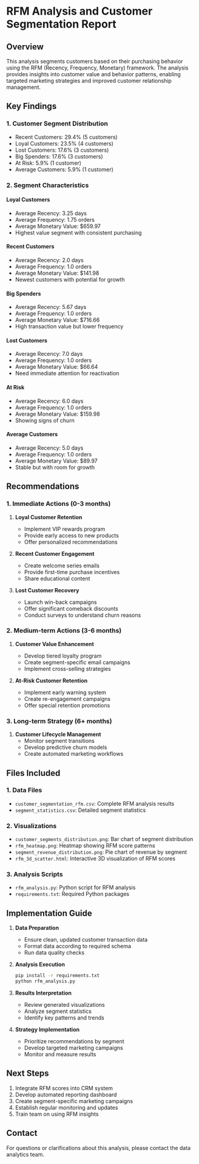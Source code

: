 # RFM Analysis and Customer Segmentation Report

## Overview
This analysis segments customers based on their purchasing behavior using the RFM (Recency, Frequency, Monetary) framework. The analysis provides insights into customer value and behavior patterns, enabling targeted marketing strategies and improved customer relationship management.

## Key Findings

### 1. Customer Segment Distribution
- Recent Customers: 29.4% (5 customers)
- Loyal Customers: 23.5% (4 customers)
- Lost Customers: 17.6% (3 customers)
- Big Spenders: 17.6% (3 customers)
- At Risk: 5.9% (1 customer)
- Average Customers: 5.9% (1 customer)

### 2. Segment Characteristics

#### Loyal Customers
- Average Recency: 3.25 days
- Average Frequency: 1.75 orders
- Average Monetary Value: $659.97
- Highest value segment with consistent purchasing

#### Recent Customers
- Average Recency: 2.0 days
- Average Frequency: 1.0 orders
- Average Monetary Value: $141.98
- Newest customers with potential for growth

#### Big Spenders
- Average Recency: 5.67 days
- Average Frequency: 1.0 orders
- Average Monetary Value: $716.66
- High transaction value but lower frequency

#### Lost Customers
- Average Recency: 7.0 days
- Average Frequency: 1.0 orders
- Average Monetary Value: $66.64
- Need immediate attention for reactivation

#### At Risk
- Average Recency: 6.0 days
- Average Frequency: 1.0 orders
- Average Monetary Value: $159.98
- Showing signs of churn

#### Average Customers
- Average Recency: 5.0 days
- Average Frequency: 1.0 orders
- Average Monetary Value: $89.97
- Stable but with room for growth

## Recommendations

### 1. Immediate Actions (0-3 months)
1. **Loyal Customer Retention**
   - Implement VIP rewards program
   - Provide early access to new products
   - Offer personalized recommendations

2. **Recent Customer Engagement**
   - Create welcome series emails
   - Provide first-time purchase incentives
   - Share educational content

3. **Lost Customer Recovery**
   - Launch win-back campaigns
   - Offer significant comeback discounts
   - Conduct surveys to understand churn reasons

### 2. Medium-term Actions (3-6 months)
1. **Customer Value Enhancement**
   - Develop tiered loyalty program
   - Create segment-specific email campaigns
   - Implement cross-selling strategies

2. **At-Risk Customer Retention**
   - Implement early warning system
   - Create re-engagement campaigns
   - Offer special retention promotions

### 3. Long-term Strategy (6+ months)
1. **Customer Lifecycle Management**
   - Monitor segment transitions
   - Develop predictive churn models
   - Create automated marketing workflows

## Files Included

### 1. Data Files
- `customer_segmentation_rfm.csv`: Complete RFM analysis results
- `segment_statistics.csv`: Detailed segment statistics

### 2. Visualizations
- `customer_segments_distribution.png`: Bar chart of segment distribution
- `rfm_heatmap.png`: Heatmap showing RFM score patterns
- `segment_revenue_distribution.png`: Pie chart of revenue by segment
- `rfm_3d_scatter.html`: Interactive 3D visualization of RFM scores

### 3. Analysis Scripts
- `rfm_analysis.py`: Python script for RFM analysis
- `requirements.txt`: Required Python packages

## Implementation Guide

1. **Data Preparation**
   - Ensure clean, updated customer transaction data
   - Format data according to required schema
   - Run data quality checks

2. **Analysis Execution**
   ```bash
   pip install -r requirements.txt
   python rfm_analysis.py
   ```

3. **Results Interpretation**
   - Review generated visualizations
   - Analyze segment statistics
   - Identify key patterns and trends

4. **Strategy Implementation**
   - Prioritize recommendations by segment
   - Develop targeted marketing campaigns
   - Monitor and measure results

## Next Steps
1. Integrate RFM scores into CRM system
2. Develop automated reporting dashboard
3. Create segment-specific marketing campaigns
4. Establish regular monitoring and updates
5. Train team on using RFM insights

## Contact
For questions or clarifications about this analysis, please contact the data analytics team. 